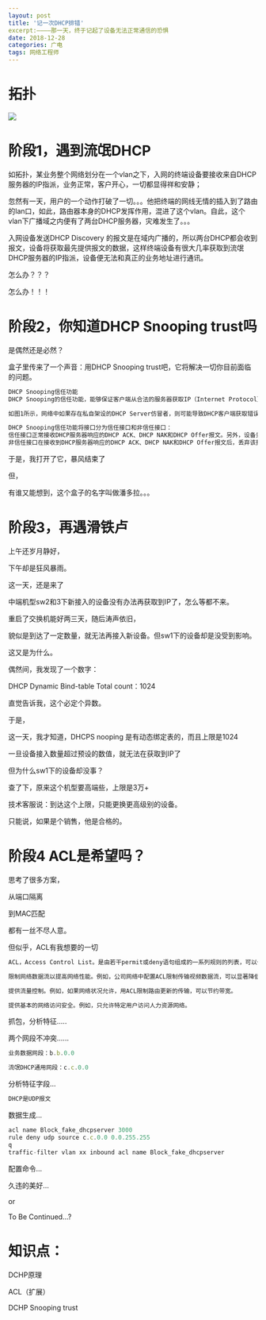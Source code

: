 ```yaml
---
layout: post
title: '记一次DHCP排错'
excerpt:————那一天，终于记起了设备无法正常通信的恐惧
date: 2018-12-28
categories: 广电
tags: 网络工程师
---
```




#  拓扑

![](https://youyefu-1251686655.cos.ap-beijing.myqcloud.com/img/20190110091914.png)

# 阶段1，遇到流氓DHCP

如拓扑，某业务整个网络划分在一个vlan之下，入网的终端设备要接收来自DHCP服务器的IP指派，业务正常，客户开心，一切都显得祥和安静；

忽然有一天，用户的一个动作打破了一切。。。他把终端的网线无情的插入到了路由的lan口，如此，路由器本身的DHCP发挥作用，混进了这个vlan。自此，这个vlan下广播域之内便有了两台DHCP服务器，灾难发生了。。。

入网设备发送DHCP Discovery 的报文是在域内广播的，所以两台DHCP都会收到报文，设备将获取最先提供报文的数据，这样终端设备有很大几率获取到流氓DHCP服务器的IP指派，设备便无法和真正的业务地址进行通讯。

怎么办？？？

怎么办！！！

# 阶段2，你知道DHCP Snooping trust吗

是偶然还是必然？

盒子里传来了一个声音：用DHCP Snooping trust吧，它将解决一切你目前面临的问题。

```javascript
DHCP Snooping信任功能
DHCP Snooping的信任功能，能够保证客户端从合法的服务器获取IP（Internet Protocol）地址。

如图1所示，网络中如果存在私自架设的DHCP Server仿冒者，则可能导致DHCP客户端获取错误的IP地址和网络配置参数，无法正常通信。DHCP Snooping信任功能可以控制DHCP服务器应答报文的来源，以防止网络中可能存在的DHCP Server仿冒者为DHCP客户端分配IP地址及其他配置信息。

DHCP Snooping信任功能将接口分为信任接口和非信任接口：
信任接口正常接收DHCP服务器响应的DHCP ACK、DHCP NAK和DHCP Offer报文。另外，设备只会将DHCP客户端的DHCP请求报文通过信任接口发送给合法的DHCP服务器。
非信任接口在接收到DHCP服务器响应的DHCP ACK、DHCP NAK和DHCP Offer报文后，丢弃该报文。
```

于是，我打开了它，暴风结束了

但，

有谁又能想到，这个盒子的名字叫做潘多拉。。。

# 阶段3，再遇滑铁卢

上午还岁月静好，

下午却是狂风暴雨。



这一天，还是来了

中端机型sw2和3下新接入的设备没有办法再获取到IP了，怎么等都不来。

重启了交换机能好两三天，随后涛声依旧，

貌似是到达了一定数量，就无法再接入新设备。但sw1下的设备却是没受到影响。

这又是为什么。



偶然间，我发现了一个数字：

DHCP Dynamic Bind-table Total count：1024

直觉告诉我，这个必定个异数。

于是，

这一天，我才知道，DHCPS nooping 是有动态绑定表的，而且上限是1024

一旦设备接入数量超过预设的数值，就无法在获取到IP了

但为什么sw1下的设备却没事？

查了下，原来这个机型要高端些，上限是3万+



技术客服说：到达这个上限，只能更换更高级别的设备。

只能说，如果是个销售，他是合格的。



# 阶段4 ACL是希望吗？

思考了很多方案，

从端口隔离

到MAC匹配

都有一丝不尽人意。



但似乎，ACL有我想要的一切

```javascript
ACL，Access Control List。是由若干permit或deny语句组成的一系列规则的列表，可以作为基础配置被应用模块引用。ACL主要应用在QoS、路由过滤、用户接入等领域。

限制网络数据流以提高网络性能。例如，公司网络中配置ACL限制传输视频数据流，可以显著降低网络负载并提高网络性能。

提供流量控制。例如，如果网络状况允许，用ACL限制路由更新的传输，可以节约带宽。

提供基本的网络访问安全。例如，只允许特定用户访问人力资源网络。
```



抓包，分析特征.....

两个网段不冲突......

```javascript
业务数据网段：b.b.0.0

流氓DHCP通用网段：c.c.0.0
```

分析特征字段...

```javascript
DHCP是UDP报文
```

数据生成...

```javascript
acl name Block_fake_dhcpserver 3000
rule deny udp source c.c.0.0 0.0.255.255
q
traffic-filter vlan xx inbound acl name Block_fake_dhcpserver
```

配置命令...

久违的美好...

or

To Be Continued...?



# 知识点：

DCHP原理

ACL（扩展）

DCHP Snooping trust

